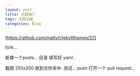 ```yaml
---
layout: post
title: 主题推广
tags: 主题功能
categories: Blog
---
```



[https://github.com/mattvh/jekyllthemes/][1]


fork...

新建一个posts... 目录
填写好 yaml .

截图 250x200 放到文件夹中.
测试...
push    打开一个 pull request...

[1]:	https://github.com/mattvh/jekyllthemes/
